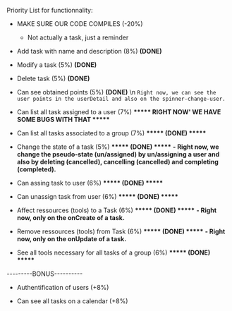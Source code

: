 Priority List for functionnality:

- MAKE SURE OUR CODE COMPILES (-20%)
    - Not actually a task, just a reminder

- Add task with name and description (8%) **(DONE)**
                                                                
- Modify a task (5%) **(DONE)**

- Delete task (5%) **(DONE)**

- Can see obtained points (5%) **(DONE)** \n
        `Right now, we can see the user points in the userDetail and also on the spinner-change-user.`

- Can list all task assigned to a user (7%) <b>***** RIGHT NOW' WE HAVE SOME BUGS WITH THAT *****</b>
    
- Can list all tasks associated to a group (7%) <b>***** (DONE) *****</b>

- Change the state of a task (5%) <b>***** (DONE) *****</b>
        <b>- Right now, we change the pseudo-state (un/assigned) by un/assigning a user and also by deleting (cancelled),
             cancelling (cancelled) and completing (completed).</b>

- Can assing task to user (6%) <b>***** (DONE) *****</b>

- Can unassign task from user (6%) <b>***** (DONE) *****</b>

- Affect ressources (tools) to a Task (6%) <b>***** (DONE) *****</b>
        <b>- Right now, only on the onCreate of a task.</b>

- Remove ressources (tools) from Task (6%) <b>***** (DONE) *****</b>
       <b>- Right now, only on the onUpdate of a task.</b>
    
- See all tools necessary for all tasks of a group (6%) <b>***** (DONE) *****</b>

---------BONUS----------

- Authentification of users (+8%)

- Can see all tasks on a calendar (+8%)
